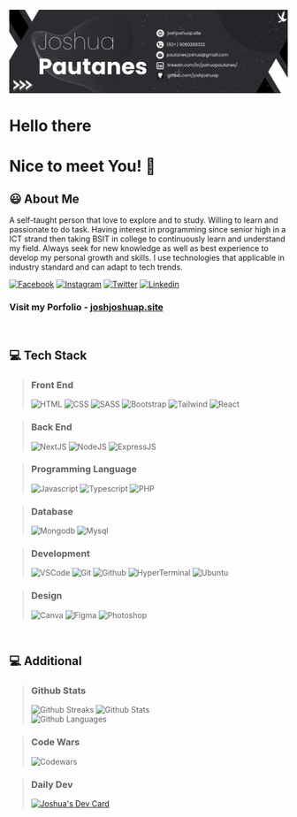 ![Banner][Banner-image]
# Hello there
# Nice to meet You! 👋

## 😃 About Me

A self-taught person that love to explore and to study. Willing to learn and passionate to do task. Having interest in programming since senior high in a ICT strand then taking BSIT in college to continuously learn and understand my field. Always seek for new knowledge as well as best experience to develop my personal growth and skills. I use technologies that applicable in industry standard and can adapt to tech trends.

[![Facebook][Facebook-icon]](Facebook-link)
[![Instagram][Instagram-icon]](Instagram-link)
[![Twitter][Twitter-icon]](Twitter-link)
[![Linkedin][Linkedin-icon]](Linkedin-link)

### Visit my Porfolio - [joshjoshuap.site](https://www.joshjoshuap.site)

<br />

## 💻 Tech Stack
> ### Front End
> ![HTML][Html-icon] ![CSS][CSS-icon] ![SASS][SASS-icon] ![Bootstrap][Bootstrap-icon] ![Tailwind][Tailwind-icon] ![React][React-icon] 

> ### Back End
> ![NextJS][Next-icon] ![NodeJS][Node-icon] ![ExpressJS][Express-icon]

> ### Programming Language 
> ![Javascript][Javascript-icon] ![Typescript][Typescript-icon] ![PHP][PHP-icon]

> ### Database
> ![Mongodb][Mongodb-icon] ![Mysql][Mysql-icon]

> ### Development
> ![VSCode][VSCode-icon] ![Git][Git-icon] ![Github][Github-icon] ![HyperTerminal][HyperTerminal-icon]  ![Ubuntu][Ubuntu-icon] 

> ### Design
> ![Canva][Canva-icon] ![Figma][Figma-icon] ![Photoshop][Photoshop-icon]

<br>

## 💻 Additional
> ### Github Stats 
> ![Github Streaks][Github-streaks] 
> ![Github Stats][Github-stats] <br />
> ![Github Languages][Github-language]

> ### Code Wars
> ![Codewars][Codewars]

> ### Daily Dev
> <a href="https://app.daily.dev/joshjoshuap"><img src="https://api.daily.dev/devcards/cabac29599cd4326a848a2a80a3c2350.png?r=r4n" width="300" alt="Joshua's Dev Card"/></a></a>

<!-- Image & Links -->
[Banner-image]: image/personal-banner.png

[Facebook-icon]: https://img.shields.io/badge/Facebook-1877F2?style=for-the-badge&logo=facebook&logoColor=white
[Facebook-link]: https://www.facebook.com/joshjoshuap1
[Instagram-icon]: https://img.shields.io/badge/Instagram-E4405F?style=for-the-badge&logo=instagram&logoColor=white
[Instagram-link]: https://www.instagram.com/joshjoshuap1
[Linkedin-icon]: https://img.shields.io/badge/LinkedIn-0077B5?style=for-the-badge&logo=linkedin&logoColor=white 
[Linkedin-link]: https://www.linkedin.com/in/joshuapautanes
[Twitter-icon]: https://img.shields.io/badge/Twitter-1DA1F2?style=for-the-badge&logo=twitter&logoColor=white
[Twitter-link]: https://twitter.com/joshjoshuap1


[Canva-icon]: https://img.shields.io/badge/Canva-%2300C4CC.svg?&style=for-the-badge&logo=Canva&logoColor=white
[CSS-icon]: https://img.shields.io/badge/CSS3-1572B6?style=for-the-badge&logo=css3&logoColor=white
[Bootstrap-icon]: https://img.shields.io/badge/Bootstrap-563D7C?style=for-the-badge&logo=bootstrap&logoColor=white
[Express-icon]: https://img.shields.io/badge/Express.js-404D59?style=for-the-badge
[Figma-icon]: https://img.shields.io/badge/Figma-F24E1E?style=for-the-badge&logo=figma&logoColor=white
[Git-icon]: https://img.shields.io/badge/GIT-E44C30?style=for-the-badge&logo=git&logoColor=white
[Github-icon]: https://img.shields.io/badge/GitHub-100000?style=for-the-badge&logo=github&logoColor=white
[HTML-icon]: https://img.shields.io/badge/HTML5-E34F26?style=for-the-badge&logo=html5&logoColor=white
[HyperTerminal-icon]: https://img.shields.io/badge/Hyper-000000?style=for-the-badge&logo=hyper&logoColor=white
[Javascript-icon]: https://img.shields.io/badge/JavaScript-323330?style=for-the-badge&logo=javascript&logoColor=F7DF1E
[Mongodb-icon]: https://img.shields.io/badge/MongoDB-4EA94B?style=for-the-badge&logo=mongodb&logoColor=white
[Mysql-icon]: https://img.shields.io/badge/MySQL-00000F?style=for-the-badge&logo=mysql&logoColor=white
[Next-icon]: https://img.shields.io/badge/next.js-000000?style=for-the-badge&logo=nextdotjs&logoColor=
[Node-icon]: https://img.shields.io/badge/Node.js-43853D?style=for-the-badge&logo=node.js&logoColor=white
[Photoshop-icon]: https://img.shields.io/badge/Adobe%20Photoshop-31A8FF?style=for-the-badge&logo=Adobe%20Photoshop&logoColor=black
[PHP-icon]: https://img.shields.io/badge/PHP-777BB4?style=for-the-badge&logo=php&logoColor=white
[React-icon]: https://img.shields.io/badge/React-20232A?style=for-the-badge&logo=react&logoColor=61DAFB
[SASS-icon]: https://img.shields.io/badge/Sass-CC6699?style=for-the-badge&logo=sass&logoColor=white
[Tailwind-icon]: https://img.shields.io/badge/Tailwind_CSS-38B2AC?style=for-the-badge&logo=tailwind-css&logoColor=white
[Typescript-icon]: https://img.shields.io/badge/TypeScript-007ACC?style=for-the-badge&logo=typescript&logoColor=white
[Ubuntu-icon]: https://img.shields.io/badge/Ubuntu-E95420?style=for-the-badge&logo=ubuntu&logoColor=white
[VisualStudio-icon]: https://img.shields.io/badge/Visual_Studio-5C2D91?style=for-the-badge&logo=visual%20studio&logoColor=white
[VSCode-icon]:https://img.shields.io/badge/Visual_Studio_Code-0078D4?style=for-the-badge&logo=visual%20studio%20code&logoColor=white

[Codewars]: https://www.codewars.com/users/joshjoshuap/badges/large
[Github-streaks]: https://github-readme-stats.vercel.app/api?username=joshjoshuap&theme=blue-green
[Github-stats]: https://github-readme-streak-stats.herokuapp.com/?user=joshjoshuap&theme=highcontrast
[Github-language]: https://github-readme-stats.vercel.app/api/top-langs/?username=joshjoshuap&theme=blue-green
